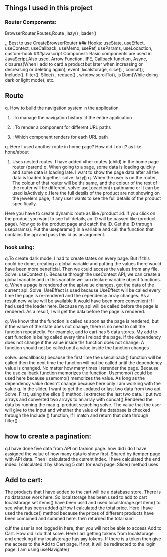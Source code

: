 ## Things I used in this project
### Router Components:
BrowserRouter,Routes,Route ,lazy() ,loader()
<Link>,<NavLink>, Best to use CreateBrowserRouter
### Hooks:
useState, useEffect, useContext, useCallback, useMemo, useRef, useParams, useLocaction,
custom-hook
###javascript Component:
Basic components are used in JavaScript.Also used.
Arrow Function, IIFE, Callback function, Async, closures(When I add to card a product
but later when increasing or decreasing or deleting again), event ,localstorage, slice() ,
concat(), Include(), filter(), Slice() , reduce() , window.scrollTo(), js Dom(While doing dark
or light mode), etc.

## Route
q. How to build the navigation system in the application
1. <BrowserRouter> :To manage the navigation history of the entire application

2. <Routes>: To render a component for different URL paths
3. <Route>: Which component renders for each URL path

q. Here I used another route in home page? How did I do it? as like
hone/about
1. Uses nested routes. I have added other routes (child) in the home page router (parent)
q. When going to a page, some data is loading quickly and some data is loading late. I want to show
the page data after all the data is loaded together.
solve: lazy()
q. When the user is on the router, The colour of that router will be the same, and the colour of the
rest of the router will be different.
solve: useLocaction()-pathname or It can be used isActively
q.Here the full details of the product are not showing on the jewelers page, if any user wants to see
the full details of the product specifically.

Here you have to create dynamic route as like /product :id. If you click on the product you want to
see full details, an ID will be passed like (product page). Now go to the product page and catch the ID.
Get the ID through useparams(). Put the useparams() in a variable and call the function that contains
the api and pass this id as an argument.

### hook using:
q.To create dark mode, I had to create states on every page. But if this could be done, creating a
global variable and putting the values there would have been more beneficial. Then we could access
the values from any file.
Solve. useContext (). Because through the useContext API, we can create a global variable and in this
variable we can declare variable object functions.
q. When a page is rendered or the api value changes, get the data of the current api.
Solve. UseEffect is used because UseEffect will be called every time the page is re-rendered and the
dependency array changes. As a result new value will be available
It would have been more convenient if I had used the loader here. Because my api will be called
before the page is rendered. As a result, I will get the data before the page is rendered.

q. We know that the function is called as soon as the page is rendered, but if the value of the state
does not change, there is no need to call the function repeatedly. For example, add to cart has 5 data
stores. My add to cart function is being called every time I reload the page. If the dependency does
not change if the value inside the function does not change. A function should not be called until a
value inside the function changes

solve. usecallback() because the first time the usecallback() function will be called then the next time
the function will not be called until the dependency value is changed. No matter how many times I
rerender the page. Because the use callback function memorizes the function.
Usemomo() could be used here because usemomo() memorizes the value. As long as the
dependency value doesn't change because here only I am working with the value
q. In the slider, I want to get the updated or last two data from two api.
Solve. First, using the slice () method, I extracted the last two data. I put two arrays and converted
two arrays to an array with concat().Rendered the data by running the map
q. product searching
solve. The value that the user will give to the input and whether the value of the database is checked
through the Include () function, if I match and return that data through filter()

## how to create a pagination:
q.I have done five data from API on fashion page. how did i do
I have assigned the value of how many data to show first. Shared by itemper page with API data.
Then I calculated the current index. I have calculated the end index. I calculated it by showing 5 data
for each page. Slice() method uses

## Add to cart:
The products that I have added to the cart will be a database store. There is no database work here.
So localstorage has been used to add to cart localstorage.set items() have been used and used
localstorage.get item() to see what has been added
q.How I calculated the total price.
Here I have used the reduce() method because the prices of different products have been combined
and summed here. then returned the total sum

q.If the user is not logged in here, then you will not be able to access Add to Cart. How did I do that
solve. Here I am getting tokens from localstorage and checking if my localstorage has any tokens. If
there is a token then give me access to the Add to Cart page. If not, it will be redirected to the login
page. I am using useNavigate()
